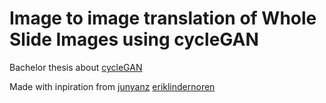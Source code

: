 # Image to image translation of Whole Slide Images using cycleGAN

Bachelor thesis about [cycleGAN](https://arxiv.org/pdf/1703.10593.pdf)

Made with inpiration from [junyanz](https://github.com/junyanz/pytorch-CycleGAN-and-pix2pix) [eriklindernoren](https://github.com/eriklindernoren/PyTorch-GAN/)
